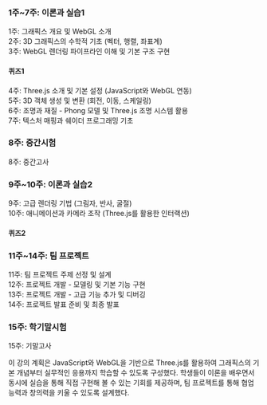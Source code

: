 ### 1주~7주: 이론과 실습1
1주: 그래픽스 개요 및 WebGL 소개  
2주: 3D 그래픽스의 수학적 기초 (벡터, 행렬, 좌표계)  
3주: WebGL 렌더링 파이프라인 이해 및 기본 구조 구현  
#### 퀴즈1
4주: Three.js 소개 및 기본 설정 (JavaScript와 WebGL 연동)  
5주: 3D 객체 생성 및 변환 (회전, 이동, 스케일링)  
6주: 조명과 재질 - Phong 모델 및 Three.js 조명 시스템 활용  
7주: 텍스처 매핑과 쉐이더 프로그래밍 기초  

### 8주: 중간시험
8주: 중간고사  

### 9주~10주: 이론과 실습2
9주: 고급 렌더링 기법 (그림자, 반사, 굴절)  
10주: 애니메이션과 카메라 조작 (Three.js를 활용한 인터랙션)  
#### 퀴즈2
### 11주~14주: 팀 프로젝트
11주: 팀 프로젝트 주제 선정 및 설계  
12주: 프로젝트 개발 - 모델링 및 기본 기능 구현  
13주: 프로젝트 개발 - 고급 기능 추가 및 디버깅  
14주: 프로젝트 발표 준비 및 최종 발표  

### 15주: 학기말시험
15주: 기말고사  

이 강의 계획은 JavaScript와 WebGL을 기반으로 Three.js를 활용하여 그래픽스의 기본 개념부터 실무적인 응용까지 학습할 수 있도록 구성했다. 학생들이 이론을 배우면서 동시에 실습을 통해 직접 구현해 볼 수 있는 기회를 제공하며, 팀 프로젝트를 통해 협업 능력과 창의력을 키울 수 있도록 설계했다.

